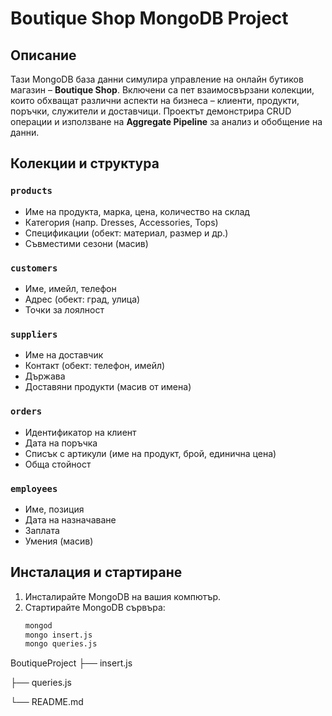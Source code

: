 # Boutique Shop MongoDB Project

## Описание

Тази MongoDB база данни симулира управление на онлайн бутиков магазин – **Boutique Shop**. Включени са пет взаимосвързани колекции, които обхващат различни аспекти на бизнеса – клиенти, продукти, поръчки, служители и доставчици. Проектът демонстрира CRUD операции и използване на **Aggregate Pipeline** за анализ и обобщение на данни.

## Колекции и структура

### `products`
- Име на продукта, марка, цена, количество на склад
- Категория (напр. Dresses, Accessories, Tops)
- Спецификации (обект: материал, размер и др.)
- Съвместими сезони (масив)

### `customers`
- Име, имейл, телефон
- Адрес (обект: град, улица)
- Точки за лоялност

### `suppliers`
- Име на доставчик
- Контакт (обект: телефон, имейл)
- Държава
- Доставяни продукти (масив от имена)

### `orders`
- Идентификатор на клиент
- Дата на поръчка
- Списък с артикули (име на продукт, брой, единична цена)
- Обща стойност

### `employees`
- Име, позиция
- Дата на назначаване
- Заплата
- Умения (масив)

## Инсталация и стартиране

1. Инсталирайте MongoDB на вашия компютър.
2. Стартирайте MongoDB сървъра:
    ```bash
    mongod
    mongo insert.js
    mongo queries.js

BoutiqueProject
├── insert.js     

├── queries.js   
   
└── README.md       
